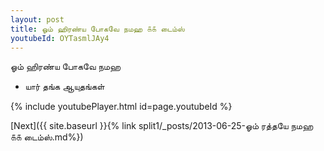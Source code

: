 ```yaml
---
layout: post
title: ஓம் ஹிரண்ய போகவே நமஹ ௧௧ டைம்ஸ்
youtubeId: OYTasmlJAy4
---
```

 
 
 ஓம் ஹிரண்ய போகவே நமஹ  
 
 -  யார் தங்க ஆயுதங்கள் 
 
  
 
  
 
 
 
 
 
 


{% include youtubePlayer.html id=page.youtubeId %}
 
[Next]({{ site.baseurl }}{% link  split1/_posts/2013-06-25-ஓம் ரத்தயே நமஹ ௧௧ டைம்ஸ்.md%})
 
